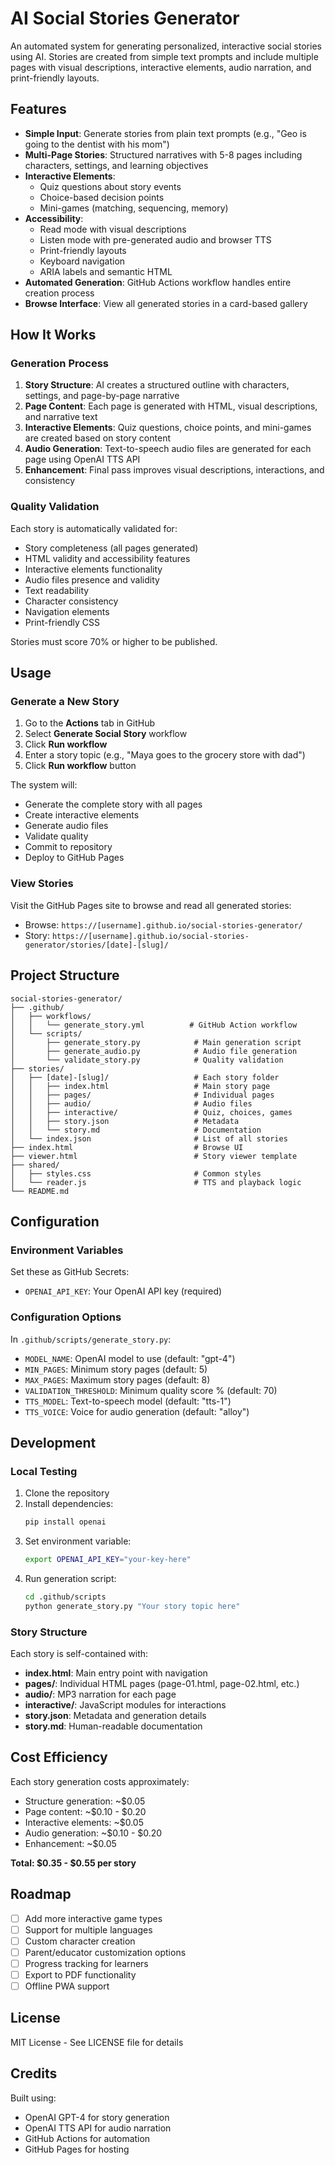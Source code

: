 # AI Social Stories Generator

An automated system for generating personalized, interactive social stories using AI. Stories are created from simple text prompts and include multiple pages with visual descriptions, interactive elements, audio narration, and print-friendly layouts.

## Features

- **Simple Input**: Generate stories from plain text prompts (e.g., "Geo is going to the dentist with his mom")
- **Multi-Page Stories**: Structured narratives with 5-8 pages including characters, settings, and learning objectives
- **Interactive Elements**: 
  - Quiz questions about story events
  - Choice-based decision points
  - Mini-games (matching, sequencing, memory)
- **Accessibility**:
  - Read mode with visual descriptions
  - Listen mode with pre-generated audio and browser TTS
  - Print-friendly layouts
  - Keyboard navigation
  - ARIA labels and semantic HTML
- **Automated Generation**: GitHub Actions workflow handles entire creation process
- **Browse Interface**: View all generated stories in a card-based gallery

## How It Works

### Generation Process

1. **Story Structure**: AI creates a structured outline with characters, settings, and page-by-page narrative
2. **Page Content**: Each page is generated with HTML, visual descriptions, and narrative text
3. **Interactive Elements**: Quiz questions, choice points, and mini-games are created based on story content
4. **Audio Generation**: Text-to-speech audio files are generated for each page using OpenAI TTS API
5. **Enhancement**: Final pass improves visual descriptions, interactions, and consistency

### Quality Validation

Each story is automatically validated for:
- Story completeness (all pages generated)
- HTML validity and accessibility features
- Interactive elements functionality
- Audio files presence and validity
- Text readability
- Character consistency
- Navigation elements
- Print-friendly CSS

Stories must score 70% or higher to be published.

## Usage

### Generate a New Story

1. Go to the **Actions** tab in GitHub
2. Select **Generate Social Story** workflow
3. Click **Run workflow**
4. Enter a story topic (e.g., "Maya goes to the grocery store with dad")
5. Click **Run workflow** button

The system will:
- Generate the complete story with all pages
- Create interactive elements
- Generate audio files
- Validate quality
- Commit to repository
- Deploy to GitHub Pages

### View Stories

Visit the GitHub Pages site to browse and read all generated stories:
- Browse: `https://[username].github.io/social-stories-generator/`
- Story: `https://[username].github.io/social-stories-generator/stories/[date]-[slug]/`

## Project Structure

```
social-stories-generator/
├── .github/
│   ├── workflows/
│   │   └── generate_story.yml          # GitHub Action workflow
│   └── scripts/
│       ├── generate_story.py            # Main generation script
│       ├── generate_audio.py            # Audio file generation
│       └── validate_story.py            # Quality validation
├── stories/
│   ├── [date]-[slug]/                   # Each story folder
│   │   ├── index.html                   # Main story page
│   │   ├── pages/                       # Individual pages
│   │   ├── audio/                       # Audio files
│   │   ├── interactive/                 # Quiz, choices, games
│   │   ├── story.json                   # Metadata
│   │   └── story.md                     # Documentation
│   └── index.json                       # List of all stories
├── index.html                           # Browse UI
├── viewer.html                          # Story viewer template
├── shared/
│   ├── styles.css                       # Common styles
│   └── reader.js                        # TTS and playback logic
└── README.md
```

## Configuration

### Environment Variables

Set these as GitHub Secrets:
- `OPENAI_API_KEY`: Your OpenAI API key (required)

### Configuration Options

In `.github/scripts/generate_story.py`:
- `MODEL_NAME`: OpenAI model to use (default: "gpt-4")
- `MIN_PAGES`: Minimum story pages (default: 5)
- `MAX_PAGES`: Maximum story pages (default: 8)
- `VALIDATION_THRESHOLD`: Minimum quality score % (default: 70)
- `TTS_MODEL`: Text-to-speech model (default: "tts-1")
- `TTS_VOICE`: Voice for audio generation (default: "alloy")

## Development

### Local Testing

1. Clone the repository
2. Install dependencies:
   ```bash
   pip install openai
   ```
3. Set environment variable:
   ```bash
   export OPENAI_API_KEY="your-key-here"
   ```
4. Run generation script:
   ```bash
   cd .github/scripts
   python generate_story.py "Your story topic here"
   ```

### Story Structure

Each story is self-contained with:
- **index.html**: Main entry point with navigation
- **pages/**: Individual HTML pages (page-01.html, page-02.html, etc.)
- **audio/**: MP3 narration for each page
- **interactive/**: JavaScript modules for interactions
- **story.json**: Metadata and generation details
- **story.md**: Human-readable documentation

## Cost Efficiency

Each story generation costs approximately:
- Structure generation: ~$0.05
- Page content: ~$0.10 - $0.20
- Interactive elements: ~$0.05
- Audio generation: ~$0.10 - $0.20
- Enhancement: ~$0.05

**Total: $0.35 - $0.55 per story**

## Roadmap

- [ ] Add more interactive game types
- [ ] Support for multiple languages
- [ ] Custom character creation
- [ ] Parent/educator customization options
- [ ] Progress tracking for learners
- [ ] Export to PDF functionality
- [ ] Offline PWA support

## License

MIT License - See LICENSE file for details

## Credits

Built using:
- OpenAI GPT-4 for story generation
- OpenAI TTS API for audio narration
- GitHub Actions for automation
- GitHub Pages for hosting


